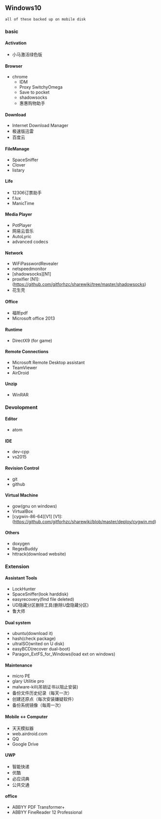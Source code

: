## Windows10
	all of these backed up on mobile disk
### basic
#### Activation
* 小马激活绿色版

#### Browser
* chrome
  * IDM
  * Proxy SwitchyOmega
  * Save to pocket
  * shadowsocks
  * 惠惠购物助手

#### Download  
* Internet Download Manager
* 极速版迅雷
* 百度云

#### FileManage
* SpaceSniffer  
* Clover  
* listary  

#### Life
* 12306订票助手
* f.lux
* ManicTime  


#### Media Player
* PotPlayer
* 网易云音乐
* AutoLyric
* advanced codecs

#### Network
* WiFiPasswordRevealer  
* netspeedmonitor
* [shadowsocks][N1]
* proxifier
[N1]: (https://github.com/gitforhzc/sharewiki/tree/master/shadowsocks)
* 花生壳

#### Office
* 福昕pdf
* Microsoft office 2013

#### Runtime
* DirectX9 (for game)

#### Remote Connections
* Microsoft Remote Desktop assistant
* TeamViewer
* AirDroid

#### Unzip
* WinRAR  

### Devolopment
#### Editor
* atom

#### IDE
* dev-cpp
* vs2015

#### Revision Control
* git
* github

#### Virtual Machine
* gow(gnu on windows)
* VirtualBox
* [cygwin-86-64][V1]
[V1]: (https://github.com/gitforhzc/sharewiki/blob/master/deploy/cygwin.md)

#### Others
* doxygen
* RegexBuddy
* httrack(download website)

### Extension
#### Assistant Tools
* LockHunter
* SpaceSniffer(look harddisk)
* easyrecovery(find file deleted)
* UD隐藏分区删除工具(删除U盘隐藏分区)
* 鲁大师

#### Dual system
* ubuntu(download it)
* hash(check package)
* ultraISO(writed on U disk)
* easyBCD(recover dual-boot)
* Paragon_ExtFS_for_Windows(load ext on windows)

#### Maintenance
* micro PE
* glary Utilitie pro
* malware-kill(吊销证书以阻止安装)
* 备份文件历史纪录（每天一次）
* 创建还原点（每次安装嫌疑软件）
* 备份系统镜像（每周一次）

#### Mobile <-> Computer
* 天天模拟器
* web.airdroid.com
* QQ
* Google Drive

#### UWP
* 智能快递
* 优酷
* 必应词典
* 公共交通  

#### office
* ABBYY PDF Transformer+
* ABBYY FineReader 12 Professional
